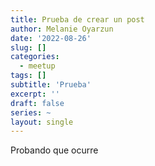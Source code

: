 ```yaml
---
title: Prueba de crear un post
author: Melanie Oyarzun
date: '2022-08-26'
slug: []
categories:
  - meetup
tags: []
subtitle: 'Prueba'
excerpt: ''
draft: false
series: ~
layout: single
---
```



Probando que ocurre
